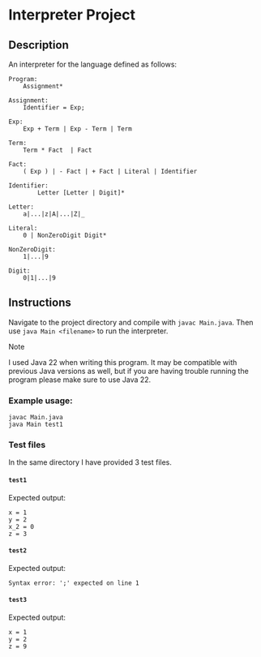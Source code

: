 # Interpreter Project
## Description
An interpreter for the language defined as follows:
```
Program:
	Assignment*

Assignment:
	Identifier = Exp;

Exp: 
	Exp + Term | Exp - Term | Term

Term:
	Term * Fact  | Fact

Fact:
	( Exp ) | - Fact | + Fact | Literal | Identifier

Identifier:
     	Letter [Letter | Digit]*

Letter:
	a|...|z|A|...|Z|_

Literal:
	0 | NonZeroDigit Digit*
		
NonZeroDigit:
	1|...|9

Digit:
	0|1|...|9
```
## Instructions
Navigate to the project directory and compile with ```javac Main.java```. Then use ```java Main <filename>``` to run the interpreter. 

> [!Note]
> I used Java 22 when writing this program. It may be compatible with previous Java versions as well, but if you are having trouble running the program please make sure to use Java 22.
### Example usage: 
```
javac Main.java
java Main test1
```
### Test files
In the same directory I have provided 3 test files. 
#### `test1`
Expected output:
```
x = 1
y = 2
x_2 = 0
z = 3
```
#### `test2`
Expected output:
```
Syntax error: ';' expected on line 1
```
#### `test3`
Expected output:
```
x = 1
y = 2
z = 9
```
